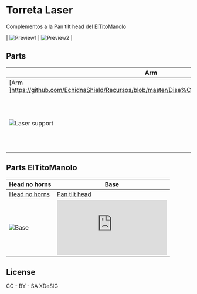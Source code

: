 # Torreta Laser

Complementos a la Pan tilt head del [ElTitoManolo](https://www.thingiverse.com/eltitomanolo/about)

| ![Preview1](https://github.com/EchidnaShield/Recursos/blob/master/Dise%C3%B1os3D/Printbot/printbot_view2.jpg) | ![Preview2](https://github.com/EchidnaShield/Recursos/blob/master/Dise%C3%B1os3D/Printbot/printbot_view1.jpg) |

## Parts
| Arm | Laser support |
| ----- | ---- |
|[Arm ]https://github.com/EchidnaShield/Recursos/blob/master/Dise%C3%B1os3D/Torreta/ARM_modif.png) | [Arm](https://github.com/EchidnaShield/Recursos/blob/master/Dise%C3%B1os3D/Torreta/ARM_modif.stl) |
|![Laser support ](https://github.com/EchidnaShield/Recursos/blob/master/Dise%C3%B1os3D/Torreta/Soporte_Laser.png) | ![Laser support](https://github.com/EchidnaShield/Recursos/blob/master/Dise%C3%B1os3D/Torreta/Soporte_Laser.stl) |   |

## Parts ElTitoManolo
| Head no horns | Base |
| ----- | ---- |
|[Head no horns ](https://cdn.thingiverse.com/renders/51/e7/60/07/ae/29391a27f9b05fa47fbc0e25358246d3_thumb_medium.jpg) | [Pan tilt head ](https://cdn.thingiverse.com/assets/4d/60/2e/2a/52/head_no_horns.stl) |
|![Base ](https://cdn.thingiverse.com/renders/12/fe/68/56/58/57f312213586f4db5ce062b65d8a6737_thumb_medium.jpg) | ![Base ](https://cdn.thingiverse.com/assets/6c/db/6c/a0/f1/base.stl) |   |


## License
CC - BY - SA
XDeSIG
